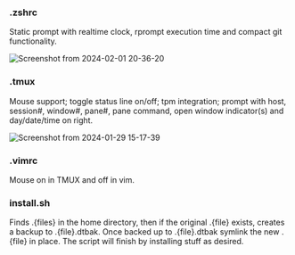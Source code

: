 ### .zshrc

Static prompt with realtime clock, rprompt execution time and compact git functionality.

![Screenshot from 2024-02-01 20-36-20](https://github.com/XenBuddha/dotfiles/assets/24990580/324edf30-9dfa-4037-8d66-320541bc8c60)

### .tmux

Mouse support; toggle status line on/off; tpm integration; prompt with host, session#, window#, pane#, pane command, open window indicator(s) and day/date/time on right. 

![Screenshot from 2024-01-29 15-17-39](https://github.com/XenBuddha/dotfiles/assets/24990580/8d7b38ec-be00-4c30-8893-a6f206b34543)

### .vimrc

Mouse on in TMUX and off in vim.

### install.sh

Finds .{files} in the home directory, then if the original .{file} exists, creates a backup to .{file}.dtbak.  Once backed up to .{file}.dtbak symlink the new .{file} in place.  The script will finish by installing stuff as desired.
